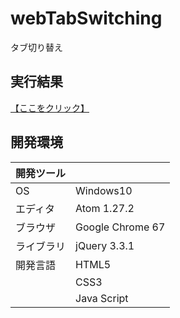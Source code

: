 # webTabSwitching
タブ切り替え

## 実行結果
[【ここをクリック】](https://xekid78.github.io/webTabSwitching/)

## 開発環境
| 開発ツール |  |
|:-|:-|
| OS | Windows10 |
| エディタ | Atom 1.27.2 |
| ブラウザ | Google Chrome 67 |
| ライブラリ | jQuery 3.3.1 |
| 開発言語 | HTML5 |
| | CSS3 |
| | Java Script |
